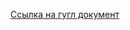 [Ссылка на гугл документ](https://docs.google.com/spreadsheets/d/1iPy6gX-b3lz4J1U7z6j5B42wz3PbqFqjtsiCi5vv7V0/edit?usp=sharing)
